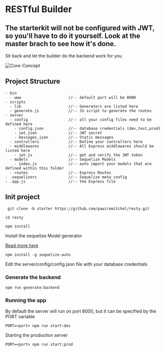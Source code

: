 # RESTful Builder

## The starterkit will not be configured with JWT, so you'll have to do it yourself. Look at the master brach to see how it's done.

Sit back and let the builder do the backend work for you

![Core-Concept](https://i.ibb.co/2jWZqkL/RESTful-Builder-Diagrams-Final.png)

## Project Structure

```
- bin
  - www                     //-- default port will be 8000
- scripts
  - lib                     //-- Generators are listed here
  - generate.js             //-- JS script to generate the routes
- server
  - config                  //-- all your config files need to be defined here
    - config.json           //-- database credentials (dev,test,prod)
    - jwt.json              //-- JWT secret
    - messages.json         //-- Static messages
  - controllers             //-- Define your controllers here
  - middlewares             //-- All Express middlewares should be listed here
    - jwt.js                //-- get and verify the JWT token
  - models                  //-- Sequelize Models
    - index.js              //-- auto import your models that are defined within this folder
  - routes                  //-- Express Routes
- .sequelizerc              //-- Sequelize meta config
- .app.js                   //-- the Express file
```

## Init project

``` git clone -b starter https://github.com/pawiromitchel/resty.git```

``` cd resty ```

``` npm install ```

Install the sequelize Model generator

[Read more here](https://github.com/sequelize/sequelize-auto)

``` npm install -g sequelize-auto ```

Edit the server/config/config.json file with your database credentials

### Generate the backend

``` npm run generate:backend ```

### Running the app

By default the server will run on port 8000, but it can be specified by the PORT variable

```PORT=<port> npm run start:dev ```

Starting the production server

```PORT=<port> npm run start:prod ```

